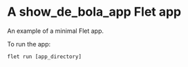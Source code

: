 # A show_de_bola_app Flet app

An example of a minimal Flet app.

To run the app:

```
flet run [app_directory]
```